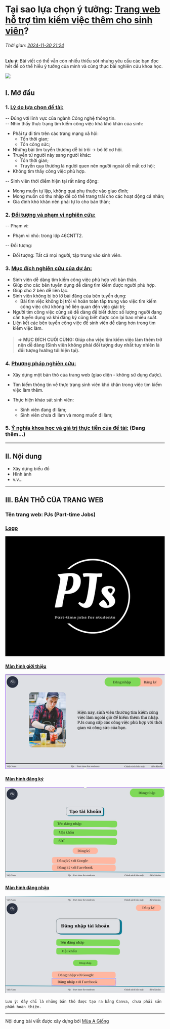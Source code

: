 # Tại sao lựa chọn ý tưởng: <u>Trang web hỗ trợ tìm kiếm việc thêm cho sinh viên</u>?

###### Thời gian: <u>2024-11-30 21:24</u>

<p >
<strong>Lưu ý: </strong>
Bài viết có thể vẫn còn nhiều thiếu sót nhưng yêu cầu các bạn đọc hết để có thể hiểu ý tưởng của mình và cùng thực bài nghiên cứu khoa học.
</p>

![](https://external-content.duckduckgo.com/iu/?u=https%3A%2F%2Ftse1.mm.bing.net%2Fth%3Fid%3DOIP.U7PIrBNXSEHcpvUfvYiwbwHaEn%26pid%3DApi&f=1&ipt=d6c62a829ab5be9a093fd491eecac5821587741102881c6b4947cad409eb896e&ipo=images)

## I. Mở đầu

### 1. <u>Lý do lựa chọn đề tài:</u>

-- Đúng với lĩnh vực của ngành Công nghệ thông tin. <br>
-- Nhìn thấy thực trạng tìm kiếm công việc khá khó khăn của sinh:

- Phải tự đi tìm trên các trang mạng xã hội:
  - Tốn thời gian;
  - Tốn công sức;
- Những bài tìm tuyển thường dễ bị trôi -> bỏ lỡ cơ hội.
- Truyền từ người này sang người khác:
  - Tốn thời gian;
  - Truyền qua thường là người quen nên người ngoài dễ mất cơ hội;
- Không tìm thấy công việc phù hợp.

-- Sinh viên thời điểm hiện tại rất năng động:

- Mong muốn tự lập, không quá phụ thuộc vào giao đình;
- Mong muốn có thu nhập để có thể trang trải cho các hoạt động cá nhân;
- Gia đình khó khăn nên phải tự lo cho bản thân;

### 2. <u>Đối tượng và phạm vi nghiên cứu:</u>

-- Phạm vi:

- Phạm vi nhỏ: trong lớp 46CNTT2.

-- Đối tượng:

- Đối tượng: Tất cả mọi người, tập trung vào sinh viên.

### 3. <u>Mục đích nghiên cứu của dự án:</u>

- Sinh viên dễ dàng tìm kiếm công việc phù hợp với bản thân.
- Giúp cho các bên tuyển dụng dễ dàng tìm kiếm được người phù hợp.
- Giúp cho 2 bên dễ liên lạc.
- Sinh viên không bị bỏ lỡ bài đăng của bên tuyển dụng:
  - Bài tìm việc không bị trôi vì hoàn toàn tâp trung vào việc tìm kiếm công việc chứ không hề liên quan đến việc giải trí;
- Người tìm công việc cũng sẽ dễ dàng để biết được số lượng người đang cần tuyển dụng và khi đăng ký cũng biết được còn lại bao nhiêu suất.
- Liên kết các bên tuyển công việc để sinh viên dễ dàng hơn trong tìm kiếm việc làm.

> #### => MỤC ĐÍCH CUỐI CÙNG: Giúp cho việc tìm kiếm việc làm thêm trở nên dễ dàng (Sinh viên không phải đối tượng duy nhất tuy nhiên là đối tượng hướng tới hiện tại).

### 4. <u>Phương pháp nghiên cứu:</u>

- Xây dựng một bản thô của trang web (giao diện - không sử dụng được).
- Tìm kiếm thông tin về thực trạng sinh viên khó khăn trong việc tìm kiếm việc làm thêm.
- Thực hiện khảo sát sinh viên:

  - Sinh viên đang đi làm;
  - Sinh viên chưa đi làm và mong muốn đi làm;

### 5. <u>Ý nghĩa khoa học và giá trị thực tiễn của đề tài:</u> (Đang thêm...)

---

## II. Nội dung

- Xây dựng biểu đồ
- Hình ảnh
- v.v...

---

## III. BẢN THÔ CỦA TRANG WEB

### Tên trang web: PJs (Part-time Jobs)

### <u>Logo</u>

![PJs Logo](./img/PJs_Logo.png)

#### <u>Màn hình giới thiệu</u>

![](./img/intro_page.png)

#### <u>Màn hình đăng ký</u>

![](./img/log_up_page.png)

#### <u>Màn hình đăng nhập</u>

![](./img/log_in_page.png)

`Lưu ý: đây chỉ là nhũng bản thô được tạo ra bằng Canva, chưa phải sản phẩm hoàn thiện.`

---

<p >
Nội dung bài viết được xây dựng bởi <u>Mùa A Giống</u>
</p>
